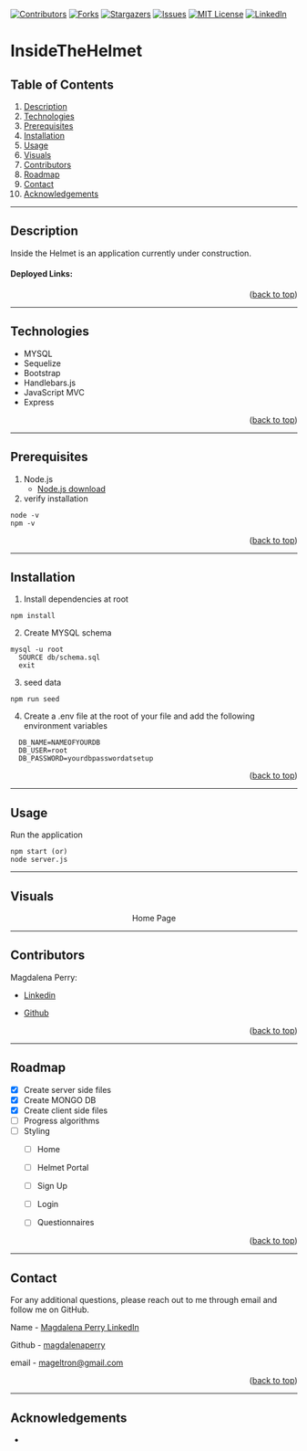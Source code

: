 

[![Contributors][contributors-shield]][contributors-url]
[![Forks][forks-shield]][forks-url]
[![Stargazers][stars-shield]][stars-url]
[![Issues][issues-shield]][issues-url]
[![MIT License][license-shield]][license-url]
[![LinkedIn][linkedin-shield]][linkedin-url]

# InsideTheHelmet

<!-- <a href="https://github.com/magdalenaperry/InsideTheHelmet">
    <img src="https://via.placeholder.com/200" alt="Logo" width="100%" height="100%">
  </a> -->

## Table of Contents
1. [Description](#description)
1. [Technologies](#technologies)
1. [Prerequisites](#prerequisites)
3. [Installation](#installation)
3. [Usage](#usage)
2. [Visuals](#visuals)
8. [Contributors](#contributors)
9. [Roadmap](#roadmap)
10. [Contact](#contact)
11. [Acknowledgements](#acknowledgements)

---
## Description
Inside the Helmet is an application currently under construction.
  
#### Deployed Links:  

<!-- [Los Amigos Link](https://morning-tor-09427.herokuapp.com/) -->


<p align="right">(<a href="#top">back to top</a>)</p>

---

## Technologies
- MYSQL
- Sequelize
- Bootstrap
- Handlebars.js
- JavaScript MVC
- Express

<p align="right">(<a href="#top">back to top</a>)</p>

---

## Prerequisites
1. Node.js
    - [Node.js download](https://nodejs.org/en/)
2. verify installation
```  
node -v
npm -v
```   
<p align="right">(<a href="#top">back to top</a>)</p>

---

## Installation
1. Install dependencies at root
```
npm install
```

2. Create MYSQL schema
```
mysql -u root
  SOURCE db/schema.sql
  exit
```
3. seed data
```
npm run seed 
```

4. Create a .env file at the root of your file and add the following environment variables
```
  DB_NAME=NAMEOFYOURDB
  DB_USER=root
  DB_PASSWORD=yourdbpasswordatsetup
```

<p align="right">(<a href="#top">back to top</a>)</p>

---

## Usage  

Run the application
```
npm start (or)
node server.js
```
---

## Visuals
<div align="center">  
  Home Page
<!-- ![Home Page Image](/public/images/homepage.png) -->

---
</div>

## Contributors

Magdalena Perry: 

- [Linkedin](https://www.linkedin.com/in/magdalena-perry/)

- [Github](https://github.com/magdalenaperry)

<p align="right">(<a href="#top">back to top</a>)</p>

---
## Roadmap
- [x] Create server side files
- [x] Create MONGO DB
- [x] Create client side files
- [ ] Progress algorithms
- [ ] Styling  
    - [ ] Home   
    - [ ] Helmet Portal
    - [ ] Sign Up
    - [ ] Login
    - [ ] Questionnaires


<p align="right">(<a href="#top">back to top</a>)</p>

---
## Contact
For any additional questions, please reach out to me through email and follow me on GitHub.

Name - [Magdalena Perry LinkedIn](https:www.linkedin.com/in/magdalenaperry)

Github - [magdalenaperry](https://www.github.com/magdalenaperry)

email - [mageltron@gmail.com](mageltron@gmail.com)

<p align="right">(<a href="#top">back to top</a>)</p>

---
## Acknowledgements

-







[contributors-shield]: https://img.shields.io/github/contributors/magdalenaperry/InsideTheHelmet.svg?style=for-the-badge
[contributors-url]: https://github.com/magdalenaperry/InsideTheHelmet/graphs/contributors
[forks-shield]: https://img.shields.io/github/forks/magdalenaperry/InsideTheHelmet.svg?style=for-the-badge
[forks-url]: https://github.com/magdalenaperry/InsideTheHelmet/network/members
[stars-shield]: https://img.shields.io/github/stars/magdalenaperry/InsideTheHelmet.svg?style=for-the-badge
[stars-url]: https://github.com/magdalenaperry/InsideTheHelmet/stargazers
[issues-shield]: https://img.shields.io/github/issues/magdalenaperry/InsideTheHelmet.svg?style=for-the-badge
[issues-url]: https://github.com/magdalenaperry/InsideTheHelmet/issues
[license-shield]: https://img.shields.io/github/license/magdalenaperry/InsideTheHelmet.svg?style=for-the-badge
[license-url]: https://github.com/magdalenaperry/InsideTheHelmet/blob/master/LICENSE.txt
[linkedin-shield]: https://img.shields.io/badge/-LinkedIn-black.svg?style=for-the-badge&logo=linkedin&colorB=555
[linkedin-url]: https://linkedin.com/in/magdalenaperry
[product-screenshot]: images/screenshot.png

